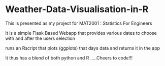 # Weather-Data-Visualisation-in-R

<p>This is presented as my project for MAT2001 : Statistics For Engineers</p>
<p>It is a simple Flask Based Webapp that provides various dates to choose with and after the users selection</p> 
<p>runs an Rscript that plots (ggplots) that days data and returns it in the app</p>
<p>It thus has a blend of both python and R .....Cheers to code!!! </p>

